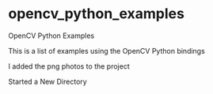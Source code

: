 opencv_python_examples
======================

OpenCV Python Examples

This is a list of examples using the OpenCV Python bindings

I added the png photos to the project

Started a New Directory
